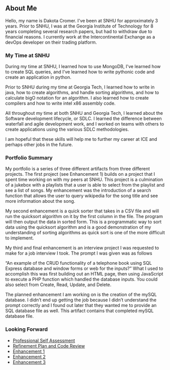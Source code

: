 ## About Me

Hello, my name is Dakota Cromer.  I've been at SNHU for approximately 3 years.  Prior to SNHU, I was at the Georgia Institute of Technology for 8 years completing several research papers, but had to withdraw due to financial reasons.  I currently work at the Intercontinental Exchange as a devOps developer on their trading platform.  

### My Time at SNHU
During my time at SNHU, I learned how to use MongoDB, I've learned how to create SQL queries, and I've learned how to write pythonic code and create an application in python.  

Prior to SNHU during my time at Georgia Tech, I learned how to write in java, how to create algorithms, and handle sorting algorithms, and how to calculate bigO notation for an algorithm.  I also learned how to create compilers and how to write intel x86 assembly code.  

All throughout my time at both SNHU and Georgia Tech, I learned about the Software development lifecycle, or SDLC.  I learned the difference between waterfall and agile development work, and I worked on teams with others to create applications using the various SDLC methodologies. 

I am hopeful that these skills will help me to further my career at ICE and perhaps other jobs in the future.


### Portfolio Summary
My portfolio is a series of three different artifacts from three different projects.  The first project (see Enhancement 1) builds on a project that I spent time working on with my peers at SNHU.  This project is a culmination of a jukebox with a playlists that a user is able to select from the playlist and see a list of songs.  My enhancement was the introduction of a search function that allows the user to query wikipedia for the song title and see more information about the song.  

My second enhancement is a quick sorter that takes in a CSV file and will run the quicksort algorithm on it by the first column in the file.  The program will then output the data in sorted form.  This is a programmatic way to sort data using the quicksort algorithm and is a good demonstration of my understanding of sorting algorithms as quick sort is one of the more difficult to implement.

My third and final enhancement is an interview project I was requested to make for a job interview I took.  The prompt I was given was as follows

“An example of the CRUD functionality of a telephone book using SQL Express database and window forms or web for the inputs?”
What I used to accomplish this was first building out an HTML page, then using JavaScript to execute a PHP function which handled the database inputs.  You could also select from Create, Read, Update, and Delete.  

The planned enhancement I am working on is the creation of the mySQL database.  I didn’t end up getting the job because I didn’t understand the prompt correctly and I found out later that they wanted me to provide an SQL database file as well.  This artifact contains that completed mySQL database file.

### Looking Forward


- [Professional Self Assessment](url)
- [Refinement Plan and Code Review](https://github.com/fastgunner/fastgunner.github.io/blob/master/codereview.md)
- [Enhancement 1](https://fastgunner.github.io/Jukebox/wiki)
- [Enhancement 2](https://github.com/fastgunner/quicksorter/wiki)
- [Enhancement 3](https://github.com/fastgunner/AGSProject/wiki)


